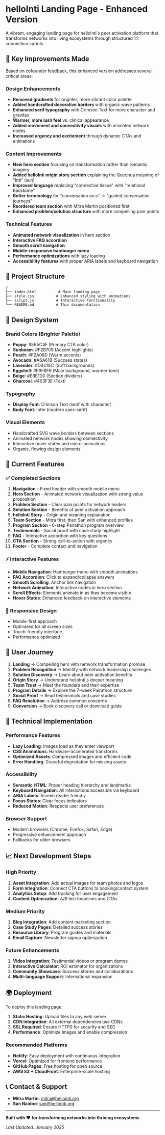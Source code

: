 # helloInti Landing Page - Enhanced Version

A vibrant, engaging landing page for helloInti's peer activation platform that transforms networks into living ecosystems through structured 1:1 connection sprints.

## 🌟 Key Improvements Made

Based on cofounder feedback, this enhanced version addresses several critical areas:

### Design Enhancements
- **Removed gradients** for brighter, more vibrant color palette
- **Added handcrafted decorative borders** with organic wave patterns
- **Enhanced serif typography** with Crimson Text for more character and gravitas
- **Warmer, more lush feel** vs. clinical appearance
- **Added movement and connectivity visuals** with animated network nodes
- **Increased urgency and excitement** through dynamic CTAs and animations

### Content Improvements
- **New hero section** focusing on transformation rather than romantic imagery
- **Added helloInti origin story section** explaining the Quechua meaning of "Inti" (sun)
- **Improved language** replacing "connective tissue" with "relational backbone"
- **Better terminology** for "conversation arcs" → "guided conversation journeys"
- **Reordered team section** with Mitra Martin positioned first
- **Enhanced problem/solution structure** with more compelling pain points

### Technical Features
- **Animated network visualization** in hero section
- **Interactive FAQ accordion**
- **Smooth scroll navigation**
- **Mobile-responsive hamburger menu**
- **Performance optimizations** with lazy loading
- **Accessibility features** with proper ARIA labels and keyboard navigation

## 📁 Project Structure

```
/
├── index.html          # Main landing page
├── style.css          # Enhanced styling with animations
├── script.js          # Interactive functionality
└── README.md          # This documentation
```

## 🎨 Design System

### Brand Colors (Brighter Palette)
- **Poppy**: #E65C4F (Primary CTA color)
- **Sunbeam**: #F2B705 (Accent highlights)
- **Peach**: #F2A08D (Warm accents)
- **Avocado**: #A6A61B (Success states)
- **Lavender**: #D4C1EC (Soft backgrounds)
- **Eggshell**: #F9F8F6 (Main background, warmer tone)
- **Beige**: #E8E1D0 (Section dividers)
- **Charcoal**: #403F3E (Text)

### Typography
- **Display Font**: Crimson Text (serif with character)
- **Body Font**: Inter (modern sans-serif)

### Visual Elements
- Handcrafted SVG wave borders between sections
- Animated network nodes showing connectivity
- Interactive hover states and micro-animations
- Organic, flowing design elements

## 🚀 Current Features

### ✅ Completed Sections
1. **Navigation** - Fixed header with smooth mobile menu
2. **Hero Section** - Animated network visualization with strong value proposition
3. **Problem Section** - Clear pain points for network leaders
4. **Solution Section** - Benefits of peer activation approach
5. **helloInti Story** - Origin and meaning explanation
6. **Team Section** - Mitra first, then San with enhanced profiles
7. **Program Section** - 6-step Pairathon program overview
8. **Testimonials** - Social proof with case study highlight
9. **FAQ** - Interactive accordion with key questions
10. **CTA Section** - Strong call-to-action with urgency
11. **Footer** - Complete contact and navigation

### ⚡ Interactive Features
- **Mobile Navigation**: Hamburger menu with smooth animations
- **FAQ Accordion**: Click to expand/collapse answers
- **Smooth Scrolling**: Anchor link navigation
- **Network Animation**: Interactive nodes in hero section
- **Scroll Effects**: Elements animate in as they become visible
- **Hover States**: Enhanced feedback on interactive elements

### 📱 Responsive Design
- Mobile-first approach
- Optimized for all screen sizes
- Touch-friendly interface
- Performance optimized

## 🎯 User Journey

1. **Landing** → Compelling hero with network transformation promise
2. **Problem Recognition** → Identify with network leadership challenges  
3. **Solution Discovery** → Learn about peer activation benefits
4. **Origin Story** → Understand helloInti's deeper meaning
5. **Team Trust** → Meet the founders and their expertise
6. **Program Details** → Explore the 7-week Pairathon structure
7. **Social Proof** → Read testimonials and case studies
8. **FAQ Resolution** → Address common concerns
9. **Conversion** → Book discovery call or download guide

## 🔧 Technical Implementation

### Performance Features
- **Lazy Loading**: Images load as they enter viewport
- **CSS Animations**: Hardware-accelerated transforms
- **Optimized Assets**: Compressed images and efficient code
- **Error Handling**: Graceful degradation for missing assets

### Accessibility
- **Semantic HTML**: Proper heading hierarchy and landmarks
- **Keyboard Navigation**: All interactions accessible via keyboard
- **ARIA Labels**: Screen reader friendly
- **Focus States**: Clear focus indicators
- **Reduced Motion**: Respects user preferences

### Browser Support
- Modern browsers (Chrome, Firefox, Safari, Edge)
- Progressive enhancement approach
- Fallbacks for older browsers

## 📈 Next Development Steps

### High Priority
1. **Asset Integration**: Add actual images for team photos and logos
2. **Form Integration**: Connect CTA buttons to booking/contact system
3. **Analytics Setup**: Add tracking for user engagement
4. **Content Optimization**: A/B test headlines and CTAs

### Medium Priority
1. **Blog Integration**: Add content marketing section
2. **Case Study Pages**: Detailed success stories
3. **Resource Library**: Program guides and materials
4. **Email Capture**: Newsletter signup optimization

### Future Enhancements
1. **Video Integration**: Testimonial videos or program demos
2. **Interactive Calculator**: ROI estimator for organizations
3. **Community Showcase**: Success stories and collaborations
4. **Multi-language Support**: International expansion

## 🌍 Deployment

To deploy this landing page:

1. **Static Hosting**: Upload files to any web server
2. **CDN Integration**: All external dependencies use CDNs
3. **SSL Required**: Ensure HTTPS for security and SEO
4. **Performance**: Optimize images and enable compression

### Recommended Platforms
- **Netlify**: Easy deployment with continuous integration
- **Vercel**: Optimized for frontend performance
- **GitHub Pages**: Free hosting for open source
- **AWS S3 + CloudFront**: Enterprise-scale hosting

## 📞 Contact & Support

- **Mitra Martin**: mitra@hellointi.org
- **San Naidoo**: san@hellointi.org

---

**Built with ❤️ for transforming networks into thriving ecosystems**

*Last Updated: January 2025*